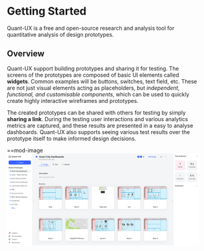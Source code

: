 # Getting Started

Quant-UX is a free and open-source research and analysis tool for quantitative analysis of design prototypes.

## Overview

Quant-UX support building prototypes and sharing it for testing. The screens of the prototypes are composed of basic UI elements called **widgets**. Common examples will be buttons, switches, text field, etc. These are not just visual elements acting as placeholders, but _independent, functional, and customisable components_, which can be used to quickly create highly interactive wireframes and prototypes.

The created prototypes can be shared with others for testing by simply **sharing a link**. During the testing user interactions and various analytics metrics are captured, and these results are presented in a easy to analyse dashboards. Quant-UX also supports seeing various test results over the prototype itself to make informed design decisions.

==mod-image
![user landing page of Quant-UX](../media/pictures/user-landing-page.png)
